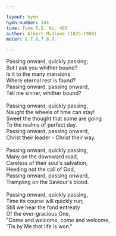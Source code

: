 ```yaml
---

layout: hymn
hymn-number: 144
tune: Tune R.S. No. 465
author: Albert Midlane (1825-1909)
meter: 8.7.8.7.8.7.

---
```

Passing onward, quickly passing;<br>But I ask you whither bound?<br>Is it to the many mansions<br>Where eternal rest is found?<br>Passing onward, passing onward,<br>Tell me sinner, whither bound?<br><br>Passing onward, quickly passing,<br>Naught the wheels of time can stay!<br>Sweet the thought that some are going<br>To the realms of perfect day.<br>Passing onward, passing onward,<br>Christ their leader - Christ their way.<br><br>Passing onward, quickly passing,<br>Many on the downward road,<br>Careless of their soul's salvation,<br>Heeding not the call of God,<br>Passing onward, passing onward,<br>Trampling on the Saviour's blood.<br><br>Passing onward, quickly passing,<br>Time its course will quickly run;<br>Still we hear the fond entreaty<br>Of the ever-gracious One,<br>"Come and welcome, come and welcome,<br>'Tis by Me that life is won."<br><br><br>
